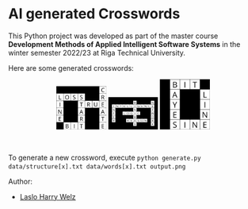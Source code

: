 # AI generated Crosswords

This Python project was developed as part of the master course **Development Methods of Applied Intelligent Software Systems** in the winter semester 2022/23 at Riga Technical University.

Here are some generated crosswords:

<p float="left" align="middle">
  <img src="https://github.com/LasHarry/AI_Crossword_Generator/blob/master/crossword/img/output_1.png" width="20%" />
  <img src="https://github.com/LasHarry/AI_Crossword_Generator/blob/master/crossword/img/output_2.png" width="20%" /> 
  <img src="https://github.com/LasHarry/AI_Crossword_Generator/blob/master/crossword/img/output_3.png" width="20%" />
</p>

&nbsp;

To generate a new crossword, execute `python generate.py data/structure[x].txt data/words[x].txt output.png`

Author:
- [Laslo Harry Welz](https://github.com/LasHarry/)
